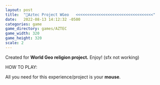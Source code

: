 ```yaml
---
layout: post
title:  "🗿Aztec Project WGeo   <<<<<<<<<<<<<<<<<<<<<<<<<<<<<<<<<<"
date:   2022-08-13 14:12:32 -0500
categories: game
game_directory: games/AZTEC
game_width: 320
game_height: 320
scale: 2
---
```


Created for **World Geo religion project.** Enjoy!  (sfx not working)

HOW TO PLAY:

All you need for this experience/project is your **mouse**.